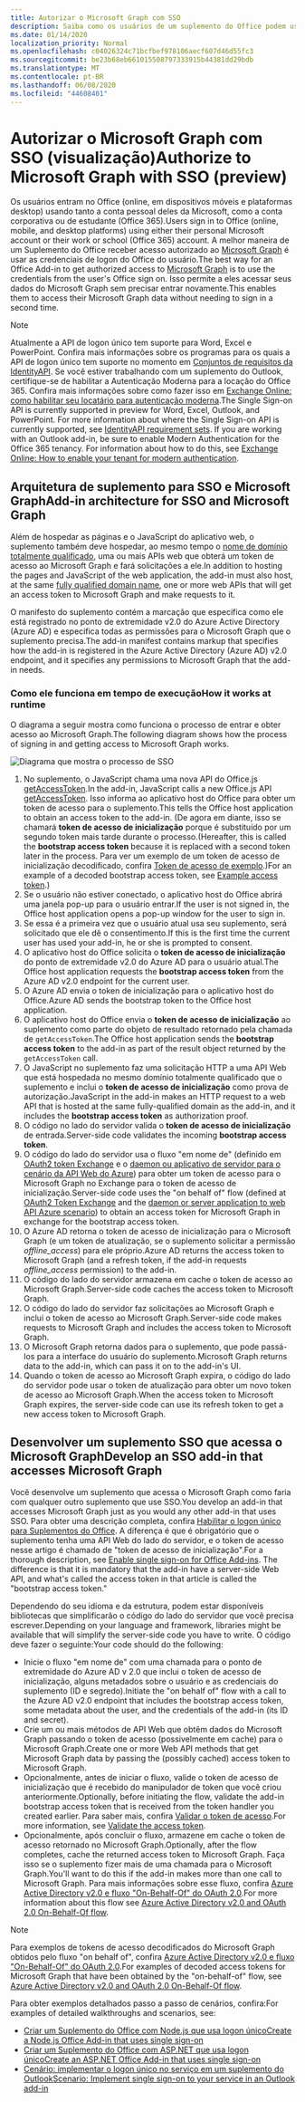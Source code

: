 ```yaml
---
title: Autorizar o Microsoft Graph com SSO
description: Saiba como os usuários de um suplemento do Office podem usar o logon único (SSO) para buscar dados do Microsoft Graph.
ms.date: 01/14/2020
localization_priority: Normal
ms.openlocfilehash: c04026324c71bcfbef978106aecf607d46d55fc3
ms.sourcegitcommit: be23b68eb661015508797333915b44381dd29bdb
ms.translationtype: MT
ms.contentlocale: pt-BR
ms.lasthandoff: 06/08/2020
ms.locfileid: "44608401"
---
```

# <a name="authorize-to-microsoft-graph-with-sso-preview"></a><span data-ttu-id="4b4e6-103">Autorizar o Microsoft Graph com SSO (visualização)</span><span class="sxs-lookup"><span data-stu-id="4b4e6-103">Authorize to Microsoft Graph with SSO (preview)</span></span>

<span data-ttu-id="4b4e6-104">Os usuários entram no Office (online, em dispositivos móveis e plataformas desktop) usando tanto a conta pessoal deles da Microsoft, como a conta corporativa ou de estudante (Office 365).</span><span class="sxs-lookup"><span data-stu-id="4b4e6-104">Users sign in to Office (online, mobile, and desktop platforms) using either their personal Microsoft account or their work or school (Office 365) account.</span></span> <span data-ttu-id="4b4e6-105">A melhor maneira de um Suplemento do Office receber acesso autorizado ao [Microsoft Graph](https://developer.microsoft.com/graph/docs) é usar as credenciais de logon do Office do usuário.</span><span class="sxs-lookup"><span data-stu-id="4b4e6-105">The best way for an Office Add-in to get authorized access to [Microsoft Graph](https://developer.microsoft.com/graph/docs) is to use the credentials from the user's Office sign on.</span></span> <span data-ttu-id="4b4e6-106">Isso permite a eles acessar seus dados do Microsoft Graph sem precisar entrar novamente.</span><span class="sxs-lookup"><span data-stu-id="4b4e6-106">This enables them to access their Microsoft Graph data without needing to sign in a second time.</span></span> 

> [!NOTE]
> <span data-ttu-id="4b4e6-p102">Atualmente a API de logon único tem suporte para Word, Excel e PowerPoint. Confira mais informações sobre os programas para os quais a API de logon único tem suporte no momento em [Conjuntos de requisitos da IdentityAPI](../reference/requirement-sets/identity-api-requirement-sets.md). Se você estiver trabalhando com um suplemento do Outlook, certifique-se de habilitar a Autenticação Moderna para a locação do Office 365. Confira mais informações sobre como fazer isso em [Exchange Online: como habilitar seu locatário para autenticação moderna](https://social.technet.microsoft.com/wiki/contents/articles/32711.exchange-online-how-to-enable-your-tenant-for-modern-authentication.aspx).</span><span class="sxs-lookup"><span data-stu-id="4b4e6-p102">The Single Sign-on API is currently supported in preview for Word, Excel, Outlook, and PowerPoint. For more information about where the Single Sign-on API is currently supported, see [IdentityAPI requirement sets](../reference/requirement-sets/identity-api-requirement-sets.md). If you are working with an Outlook add-in, be sure to enable Modern Authentication for the Office 365 tenancy. For information about how to do this, see [Exchange Online: How to enable your tenant for modern authentication](https://social.technet.microsoft.com/wiki/contents/articles/32711.exchange-online-how-to-enable-your-tenant-for-modern-authentication.aspx).</span></span>

## <a name="add-in-architecture-for-sso-and-microsoft-graph"></a><span data-ttu-id="4b4e6-111">Arquitetura de suplemento para SSO e Microsoft Graph</span><span class="sxs-lookup"><span data-stu-id="4b4e6-111">Add-in architecture for SSO and Microsoft Graph</span></span>

<span data-ttu-id="4b4e6-112">Além de hospedar as páginas e o JavaScript do aplicativo web, o suplemento também deve hospedar, ao mesmo tempo o [nome de domínio totalmente qualificado](/windows/desktop/DNS/f-gly#_dns_fully_qualified_domain_name_fqdn__gly), uma ou mais APIs web que obterá um token de acesso ao Microsoft Graph e fará solicitações a ele.</span><span class="sxs-lookup"><span data-stu-id="4b4e6-112">In addition to hosting the pages and JavaScript of the web application, the add-in must also host, at the same [fully qualified domain name](/windows/desktop/DNS/f-gly#_dns_fully_qualified_domain_name_fqdn__gly), one or more web APIs that will get an access token to Microsoft Graph and make requests to it.</span></span>

<span data-ttu-id="4b4e6-113">O manifesto do suplemento contém a marcação que especifica como ele está registrado no ponto de extremidade v2.0 do Azure Active Directory (Azure AD) e especifica todas as permissões para o Microsoft Graph que o suplemento precisa.</span><span class="sxs-lookup"><span data-stu-id="4b4e6-113">The add-in manifest contains markup that specifies how the add-in is registered in the Azure Active Directory (Azure AD) v2.0 endpoint, and it specifies any permissions to Microsoft Graph that the add-in needs.</span></span>

### <a name="how-it-works-at-runtime"></a><span data-ttu-id="4b4e6-114">Como ele funciona em tempo de execução</span><span class="sxs-lookup"><span data-stu-id="4b4e6-114">How it works at runtime</span></span>

<span data-ttu-id="4b4e6-115">O diagrama a seguir mostra como funciona o processo de entrar e obter acesso ao Microsoft Graph.</span><span class="sxs-lookup"><span data-stu-id="4b4e6-115">The following diagram shows how the process of signing in and getting access to Microsoft Graph works.</span></span>

![Diagrama que mostra o processo de SSO](../images/sso-access-to-microsoft-graph.png)

1. <span data-ttu-id="4b4e6-117">No suplemento, o JavaScript chama uma nova API do Office.js [getAccessToken](/javascript/api/office-runtime/officeruntime.auth#getaccesstoken-options-).</span><span class="sxs-lookup"><span data-stu-id="4b4e6-117">In the add-in, JavaScript calls a new Office.js API [getAccessToken](/javascript/api/office-runtime/officeruntime.auth#getaccesstoken-options-).</span></span> <span data-ttu-id="4b4e6-118">Isso informa ao aplicativo host do Office para obter um token de acesso para o suplemento.</span><span class="sxs-lookup"><span data-stu-id="4b4e6-118">This tells the Office host application to obtain an access token to the add-in.</span></span> <span data-ttu-id="4b4e6-119">(De agora em diante, isso se chamará **token de acesso de inicialização** porque é substituído por um segundo token mais tarde durante o processo.</span><span class="sxs-lookup"><span data-stu-id="4b4e6-119">(Hereafter, this is called the **bootstrap access token** because it is replaced with a second token later in the process.</span></span> <span data-ttu-id="4b4e6-120">Para ver um exemplo de um token de acesso de inicialização decodificado, confira [Token de acesso de exemplo](sso-in-office-add-ins.md#example-access-token).)</span><span class="sxs-lookup"><span data-stu-id="4b4e6-120">For an example of a decoded bootstrap access token, see [Example access token](sso-in-office-add-ins.md#example-access-token).)</span></span>
2. <span data-ttu-id="4b4e6-121">Se o usuário não estiver conectado, o aplicativo host do Office abrirá uma janela pop-up para o usuário entrar.</span><span class="sxs-lookup"><span data-stu-id="4b4e6-121">If the user is not signed in, the Office host application opens a pop-up window for the user to sign in.</span></span>
3. <span data-ttu-id="4b4e6-122">Se essa é a primeira vez que o usuário atual usa seu suplemento, será solicitado que ele dê o consentimento.</span><span class="sxs-lookup"><span data-stu-id="4b4e6-122">If this is the first time the current user has used your add-in, he or she is prompted to consent.</span></span>
4. <span data-ttu-id="4b4e6-123">O aplicativo host do Office solicita o **token de acesso de inicialização** do ponto de extremidade v2.0 do Azure AD para o usuário atual.</span><span class="sxs-lookup"><span data-stu-id="4b4e6-123">The Office host application requests the **bootstrap access token** from the Azure AD v2.0 endpoint for the current user.</span></span>
5. <span data-ttu-id="4b4e6-124">O Azure AD envia o token de inicialização para o aplicativo host do Office.</span><span class="sxs-lookup"><span data-stu-id="4b4e6-124">Azure AD sends the bootstrap token to the Office host application.</span></span>
6. <span data-ttu-id="4b4e6-125">O aplicativo host do Office envia o **token de acesso de inicialização** ao suplemento como parte do objeto de resultado retornado pela chamada de `getAccessToken`.</span><span class="sxs-lookup"><span data-stu-id="4b4e6-125">The Office host application sends the **bootstrap access token** to the add-in as part of the result object returned by the `getAccessToken` call.</span></span>
7. <span data-ttu-id="4b4e6-126">O JavaScript no suplemento faz uma solicitação HTTP a uma API Web que está hospedada no mesmo domínio totalmente qualificado que o suplemento e inclui o **token de acesso de inicialização** como prova de autorização.</span><span class="sxs-lookup"><span data-stu-id="4b4e6-126">JavaScript in the add-in makes an HTTP request to a web API that is hosted at the same fully-qualified domain as the add-in, and it includes the **bootstrap access token** as authorization proof.</span></span>
8. <span data-ttu-id="4b4e6-127">O código no lado do servidor valida o **token de acesso de inicialização** de entrada.</span><span class="sxs-lookup"><span data-stu-id="4b4e6-127">Server-side code validates the incoming **bootstrap access token**.</span></span>
9. <span data-ttu-id="4b4e6-128">O código do lado do servidor usa o fluxo "em nome de" (definido em [OAuth2 token Exchange](https://tools.ietf.org/html/draft-ietf-oauth-token-exchange-02) e o [daemon ou aplicativo de servidor para o cenário da API Web do Azure](/azure/active-directory/develop/active-directory-authentication-scenarios)) para obter um token de acesso para o Microsoft Graph no Exchange para o token de acesso de inicialização.</span><span class="sxs-lookup"><span data-stu-id="4b4e6-128">Server-side code uses the "on behalf of" flow (defined at [OAuth2 Token Exchange](https://tools.ietf.org/html/draft-ietf-oauth-token-exchange-02) and the [daemon or server application to web API Azure scenario](/azure/active-directory/develop/active-directory-authentication-scenarios)) to obtain an access token for Microsoft Graph in exchange for the bootstrap access token.</span></span>
10. <span data-ttu-id="4b4e6-129">O Azure AD retorna o token de acesso de inicialização para o Microsoft Graph (e um token de atualização, se o suplemento solicitar a permissão *offline_access*) para ele próprio.</span><span class="sxs-lookup"><span data-stu-id="4b4e6-129">Azure AD returns the access token to Microsoft Graph (and a refresh token, if the add-in requests *offline_access* permission) to the add-in.</span></span>
11. <span data-ttu-id="4b4e6-130">O código do lado do servidor armazena em cache o token de acesso ao Microsoft Graph.</span><span class="sxs-lookup"><span data-stu-id="4b4e6-130">Server-side code caches the access token to Microsoft Graph.</span></span>
12. <span data-ttu-id="4b4e6-131">O código do lado do servidor faz solicitações ao Microsoft Graph e inclui o token de acesso ao Microsoft Graph.</span><span class="sxs-lookup"><span data-stu-id="4b4e6-131">Server-side code makes requests to Microsoft Graph and includes the access token to Microsoft Graph.</span></span>
13. <span data-ttu-id="4b4e6-132">O Microsoft Graph retorna dados para o suplemento, que pode passá-los para a interface do usuário do suplemento.</span><span class="sxs-lookup"><span data-stu-id="4b4e6-132">Microsoft Graph returns data to the add-in, which can pass it on to the add-in's UI.</span></span>
14. <span data-ttu-id="4b4e6-133">Quando o token de acesso ao Microsoft Graph expira, o código do lado do servidor pode usar o token de atualização para obter um novo token de acesso ao Microsoft Graph.</span><span class="sxs-lookup"><span data-stu-id="4b4e6-133">When the access token to Microsoft Graph expires, the server-side code can use its refresh token to get a new access token to Microsoft Graph.</span></span>

## <a name="develop-an-sso-add-in-that-accesses-microsoft-graph"></a><span data-ttu-id="4b4e6-134">Desenvolver um suplemento SSO que acessa o Microsoft Graph</span><span class="sxs-lookup"><span data-stu-id="4b4e6-134">Develop an SSO add-in that accesses Microsoft Graph</span></span>

<span data-ttu-id="4b4e6-135">Você desenvolve um suplemento que acessa o Microsoft Graph como faria com qualquer outro suplemento que use SSO.</span><span class="sxs-lookup"><span data-stu-id="4b4e6-135">You develop an add-in that accesses Microsoft Graph just as you would any other add-in that uses SSO.</span></span> <span data-ttu-id="4b4e6-136">Para obter uma descrição completa, confira [Habilitar o logon único para Suplementos do Office](../develop/sso-in-office-add-ins.md). A diferença é que é obrigatório que o suplemento tenha uma API Web do lado do servidor, e o token de acesso nesse artigo é chamado de "token de acesso de inicialização".</span><span class="sxs-lookup"><span data-stu-id="4b4e6-136">For a thorough description, see [Enable single sign-on for Office Add-ins](../develop/sso-in-office-add-ins.md). The difference is that it is mandatory that the add-in have a server-side Web API, and what's called the access token in that article is called the "bootstrap access token."</span></span>

<span data-ttu-id="4b4e6-137">Dependendo do seu idioma e da estrutura, podem estar disponíveis bibliotecas que simplificarão o código do lado do servidor que você precisa escrever.</span><span class="sxs-lookup"><span data-stu-id="4b4e6-137">Depending on your language and framework, libraries might be available that will simplify the server-side code you have to write.</span></span> <span data-ttu-id="4b4e6-138">O código deve fazer o seguinte:</span><span class="sxs-lookup"><span data-stu-id="4b4e6-138">Your code should do the following:</span></span>

* <span data-ttu-id="4b4e6-139">Inicie o fluxo "em nome de" com uma chamada para o ponto de extremidade do Azure AD v 2.0 que inclui o token de acesso de inicialização, alguns metadados sobre o usuário e as credenciais do suplemento (ID e segredo).</span><span class="sxs-lookup"><span data-stu-id="4b4e6-139">Initiate the "on behalf of" flow with a call to the Azure AD v2.0 endpoint that includes the bootstrap access token, some metadata about the user, and the credentials of the add-in (its ID and secret).</span></span>
* <span data-ttu-id="4b4e6-140">Crie um ou mais métodos de API Web que obtêm dados do Microsoft Graph passando o token de acesso (possivelmente em cache) para o Microsoft Graph.</span><span class="sxs-lookup"><span data-stu-id="4b4e6-140">Create one or more Web API methods that get Microsoft Graph data by passing the (possibly cached) access token to Microsoft Graph.</span></span>
* <span data-ttu-id="4b4e6-141">Opcionalmente, antes de iniciar o fluxo, valide o token de acesso de inicialização que é recebido do manipulador de token que você criou anteriormente.</span><span class="sxs-lookup"><span data-stu-id="4b4e6-141">Optionally, before initiating the flow, validate the add-in bootstrap access token that is received from the token handler you created earlier.</span></span> <span data-ttu-id="4b4e6-142">Para saber mais, confira [Validar o token de acesso](sso-in-office-add-ins.md#validate-the-access-token).</span><span class="sxs-lookup"><span data-stu-id="4b4e6-142">For more information, see [Validate the access token](sso-in-office-add-ins.md#validate-the-access-token).</span></span> 
* <span data-ttu-id="4b4e6-143">Opcionalmente, após concluir o fluxo, armazene em cache o token de acesso retornado no Microsoft Graph.</span><span class="sxs-lookup"><span data-stu-id="4b4e6-143">Optionally, after the flow completes, cache the returned access token to Microsoft Graph.</span></span> <span data-ttu-id="4b4e6-144">Faça isso se o suplemento fizer mais de uma chamada para o Microsoft Graph.</span><span class="sxs-lookup"><span data-stu-id="4b4e6-144">You'll want to do this if the add-in makes more than one call to Microsoft Graph.</span></span> <span data-ttu-id="4b4e6-145">Para mais informações sobre esse fluxo, confira [Azure Active Directory v2.0 e fluxo "On-Behalf-Of" do OAuth 2.0](/azure/active-directory/develop/active-directory-v2-protocols-oauth-on-behalf-of).</span><span class="sxs-lookup"><span data-stu-id="4b4e6-145">For more information about this flow see [Azure Active Directory v2.0 and OAuth 2.0 On-Behalf-Of flow](/azure/active-directory/develop/active-directory-v2-protocols-oauth-on-behalf-of).</span></span>

> [!NOTE]
> <span data-ttu-id="4b4e6-146">Para exemplos de tokens de acesso decodificados do Microsoft Graph obtidos pelo fluxo "on behalf of", confira [Azure Active Directory v2.0 e fluxo "On-Behalf-Of" do OAuth 2.0](/azure/active-directory/develop/active-directory-v2-protocols-oauth-on-behalf-of).</span><span class="sxs-lookup"><span data-stu-id="4b4e6-146">For examples of decoded access tokens for Microsoft Graph that have been obtained by the "on-behalf-of" flow, see [Azure Active Directory v2.0 and OAuth 2.0 On-Behalf-Of flow](/azure/active-directory/develop/active-directory-v2-protocols-oauth-on-behalf-of).</span></span>

<span data-ttu-id="4b4e6-147">Para obter exemplos detalhados passo a passo de cenários, confira:</span><span class="sxs-lookup"><span data-stu-id="4b4e6-147">For examples of detailed walkthroughs and scenarios, see:</span></span>

* [<span data-ttu-id="4b4e6-148">Criar um Suplemento do Office com Node.js que usa logon único</span><span class="sxs-lookup"><span data-stu-id="4b4e6-148">Create a Node.js Office Add-in that uses single sign-on</span></span>](create-sso-office-add-ins-nodejs.md)
* [<span data-ttu-id="4b4e6-149">Criar um Suplemento do Office com ASP.NET que usa logon único</span><span class="sxs-lookup"><span data-stu-id="4b4e6-149">Create an ASP.NET Office Add-in that uses single sign-on</span></span>](create-sso-office-add-ins-aspnet.md)
* [<span data-ttu-id="4b4e6-150">Cenário: implementar o logon único no serviço em um suplemento do Outlook</span><span class="sxs-lookup"><span data-stu-id="4b4e6-150">Scenario: Implement single sign-on to your service in an Outlook add-in</span></span>](../outlook/implement-sso-in-outlook-add-in.md)
